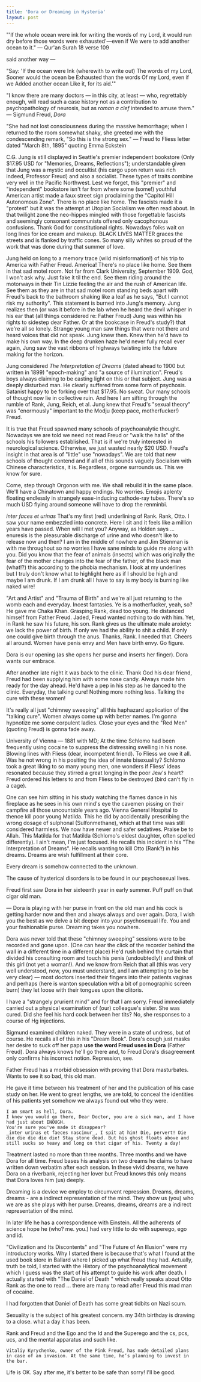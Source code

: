 ```yaml
---
title: 'Dora or Dreaming in Hysteria'
layout: post
---
```


"'If the whole ocean were ink for writing the words of my Lord, it would run dry before those words were exhausted'—even if We were to add another ocean to it."
	<span>&mdash;</span> Qur'an Surah 18 verse 109

said another way <span>&mdash;</span>

"Say: 'If the ocean were Ink (wherewith to write out) The words of my Lord, Sooner would the ocean be Exhausted than the words Of my Lord, even if we Added another ocean Like it, for its aid.'"

"I know there are many doctors <span>&mdash;</span> in this city, at least <span>&mdash;</span> who, regrettably enough, will read such a case history not as a contribution to psychopathology of neurosis, but as _roman a clef_ intended to amuse them."
	<span>&mdash;</span> Sigmund Freud, _Dora_

"She had not lost consciousness during the massive hemorrhage; when I returned to the room somewhat shaky, she greeted me with the condescending remark, "So this is the strong sex."
	<span>&mdash;</span> Freud to Fliess letter dated "March 8th, 1895" quoting Emma Eckstein

C.G. Jung is still displayed in Seattle's premier independent bookstore (Only $17.95 USD for "Memories, Dreams, Reflections"); understandable given that Jung was a mystic and occultist (his cargo upon return was rich indeed, Professor Freud) and also a socialist. These types of traits combine very well in the Pacific Northwest. Lest we forget, this "premier" and "independent" bookstore isn't far from where some (some!) youthful American artist made a faux street sign proclaiming the "Capitol Hill Autonomous Zone". There is no place like home. The fascists made it a "protest" but it was the attempt at Utopian Socialism we often read about. In that twilight zone the neo-hippes mingled with those forgettable fascists and seemingly consonant communists offered only cacophonous confusions. Thank God for constitutional rights. Nowadays folks wait on long lines for ice cream and makeup. BLACK LIVES MATTER graces the streets and is flanked by traffic cones. So many silly whites so proud of the work that was done during that summer of love.

Jung held on long to a memory trace (wild misinformation!) of his trip to America with Father Freud. America! There's no place like home. See them in that sad motel room. Not far from Clark University, September 1909. God, I won't ask why. Just fake it til the end. See them riding around the motorways in their Tin Lizzie feeling the air and the rush of American life. See them as they are in that sad motel room standing beds apart with Freud's back to the bathroom shaking like a leaf as he says, "But I cannot risk my authority".  This statement is burned into Jung's memory. Jung realizes then (or was it before in the lab when he heard the devil whisper in his ear that (all things considered re: Father Freud) Jung was within his rights to sidestep dear Father. Or at the bookcase in Freud's study?) that we're all so lonely. Strange young man saw things that were not there and heard voices that did not speak. Jung knew then. Knew then he'd have to make his own way. In the deep drunken haze he'd never fully recall ever again, Jung saw the vast ribbons of highways twisting into the future making for the horizon.

Jung considered _The Interpretation of Dreams_ (dated ahead to 1900 but written in 1899) "epoch-making" and "a source of illumination". Freud's boys always claiming to be casting light on this or that subject. Jung was a deeply disturbed man. He clearly suffered from some form of psychosis. Satanist happy to be forking over that $17.95. No sweat. Our many schools of thought now lie in collective ruin. And here I am sifting through the rumble of Rank, Jung, Reich, et al. Jung knew that Freud's "sexual theory" was "enormously" important to the Modju (keep pace, motherfucker!) Freud.

It is true that Freud spawned many schools of psychoanalytic thought. Nowadays we are told we need not read Freud or "walk the halls" of the schools his followers established. That is if we're truly interested in neurological science. Otherwise, we just wasted nearly $20 USD. Freud's insight in that area is of "little" use "nowadays". We are told that new schools of thought contend and if all of this sounds vaguely Socialism with Chinese characteristics, it is. Regardless, orgone surrounds us. This we know for sure.

Come, step through Orgonon with me. We shall rebuild it in the same place. We'll have a Chinatown and happy endings. No worries. Emojis aplenty floating endlessly in strangely ease-inducing cathode-ray tubes. There's so much USD flying around someone will have to drop the renminbi.

_inter faces et urinas_
That's my first (red) underlining of Rank. Rank, Otto. I saw your name embezzled into concrete. Here I sit and it feels like a million years have passed. When will I met you? Anyway, as Holden says ... enuresis is the pleasurable discharge of urine and who doesn't like to release now and then? I am in the middle of nowhere and Jim Stienman is with me throughout so no worries I have sane minds to guide me along with you. Did you know that the fear of animals (insects) which was originally the fear of the mother changes into the fear of the father, of the black man (what!?) this according to the phobia mechanism. I look at my underlines but I truly don't know what to highlight here as if I should be high and maybe I am drunk. If I am drunk all I have to say is my body is burning like naked wire!

"Art and Artist" and "Trauma of Birth" and we're all just returning to the womb each and everyday. Incest fantasies. Ye is a motherfucker, yeah, so? He gave me Chaka Khan. Grasping Rank, dead too young. He distanced himself from Father Freud. Jaded, Freud wanted nothing to do with him. Yet, in Rank he saw his future, his son. Rank gives us the ultimate male anxiety: we lack the power of birth. If only we had the ability to shit a child. If only one could give birth through the anus. Thanks, Rank. I needed that. Cheers all around. Women have penis envy and Men have birth envy. Go figure.

Dora is our opening (as she opens her purse and inserts her finger). Dora wants our embrace.

After another late night it was back to the clinic. Thank God his dear friend, Freud had been supplying him with some nose candy. Always made him ready for the day ahead. He'd have a pep in his step as he danced to the clinic. Everyday, the talking cure! Nothing more nothing less. Talking the cure with these women!

It's really all just "chimney sweeping" all this haphazard application of the "talking cure". Women always come up with better names. I'm gonna hypnotize me some corpulent ladies. Close your eyes and the "Red Men" (quoting Freud) is gonna fade away.

University of Vienna — 1881 with MD; At the time Schlomo had been frequently using cocaine to suppress the distressing swelling in his nose. Blowing lines with Fliess (dear, incompetent friend). To Fliess we owe it all. Was he not wrong in his positing the idea of innate bisexuality? Schlomo took a great liking to so many young men, one wonders if Fliess' ideas resonated because they stirred a great longing in the poor Jew's heart? Freud ordered his letters to and from Fliess to be destroyed (bird can't fly in a cage). 

One can see him sitting in his study watching the flames dance in his fireplace as he sees in his own mind's eye the cavemen pissing on their campfire all those uncountable years ago. Vienna General Hospital to thence kill poor young Matilda. This he did by accidentally prescribing the wrong dosage of sulphonal (Sulfonmethane), which at that time was still considered harmless. We now have newer and safer sedatives. Praise be to Allah. This Matilda for that Matilda (Schlomo's eldest daughter, often spelled differently). I ain't mean, I'm just focused. He recalls this incident in his "The Interpretation of Dreams". He recalls wanting to kill Otto (Rank?) in his dreams. Dreams are wish fulfillment at their core. 

Every dream is somehow connected to the unknown.

The cause of hysterical disorders is to be found in our psychosexual lives.

Freud first saw Dora in her sixteenth year in early summer. Puff puff on that cigar old man.

<span>&mdash;</span> Dora is playing with her purse in front on the old man and his cock is getting harder now and then and always always and over again. Dora, I wish you the best as we delve a bit deeper into your psychosexual life. You and your fashionable purse. Dreaming takes you nowhere.

Dora was never told that these "chimney sweeping" sessions were to be recorded and gone upon. (One can hear the click of the recorder behind the wall in a different time in a different place) He'd rush behind the curtain that divided his consulting room and touch his penis (undoubtedly!) and think of this girl (not yet a woman!). And we know from Reich that all (this was very well understood, now, you must understand, and I am attempting to be be very clear) — most doctors inserted their fingers into their patients vaginas and perhaps (here is wanton speculation with a bit of pornographic screen burn) they let loose with their tongues upon the clitoris.

I have a "strangely prurient mind" and for that I am sorry. Freud immediately carried out a physical examination of (our) colleague's sister. She was cured. Did she feel his hard cock between her tits? No, she responses to a course of Hg injections.

Sigmund examined children naked. They were in a state of undress, but of course. He recalls all of this in his "Dream Book". Dora's cough just masks her desire to suck off her papa **use the word Freud uses in Dora** (Father Freud). Dora always knows he'll go there and, to Freud Dora's disagreement only confirms his incorrect notion. Repression, see. 

Father Freud has a morbid obsession with proving that Dora masturbates. Wants to see it so bad, this old man.

He gave it time between his treatment of her and the publication of his case study on her. He went to great lengths, we are told, to conceal the identities of his patients yet somehow we always found out who they were.

	I am smart as hell, Dora.
	I knew you would go there, Dear Doctor, you are a sick man, and I have had just about ENOUGH.
	You're sure you've made it disappear?
	_inter urinas et faeces nascimur_, I spit at him! Die, pervert! Die die die die die die! Stay stone dead. But his ghost floats above and still sucks so heavy and long on that cigar of his. Twenty a day!

Treatment lasted no more than three months. Three months and we have Dora for all time.
Freud bases his analysis on two dreams he claims to have written down verbatim after each session. In these vivid dreams, we have Dora on a riverbank, rejecting her lover but Freud knows this only means that Dora loves him (us) deeply.

Dreaming is a device we employ to circumvent repression.
Dreams, dreams, dreams - are a indirect representation of the mind. They show us (you) who we are as she plays with her purse. Dreams, dreams, dreams are a indirect representation of the mind. 

In later life he has a correspondence with Einstein. All the adherents of science hope he (who? me. you.) had very little to do with superego, ego and id. 

"Civilization and Its Discontents" and "The Future of An Illusion" were my introductory works. Why I started there is because that's what I found at the used book store in Ballard where I picked up what Freud they had. Actually, truth be told, I started with the History of the psychoanalytical movement which I guess was the start of his attempt to guide his work after death. I actually started with "The Daniel of Death
" which really speaks about Otto Rank as the one to read ... there are many to read after Freud this mad man of cocaine.

I had forgotten that Daniel of Death has some great tidbits on Nazi scum.

Sexuality is the subject of his greatest concern. 
my 34th birthday is drawing to a close. what a day it has been.

Rank and Freud and the Ego and the Id and the Superego and the cs, pcs, ucs, and the mental apparatus and such like.

	Vitaliy Kyrychenko, owner of the Pink Freud, has made detailed plans in case of an invasion. At the same time, he’s planning to invest in the bar.

Life is OK. Say after me, it's better to be safe than sorry! I'll be good.
